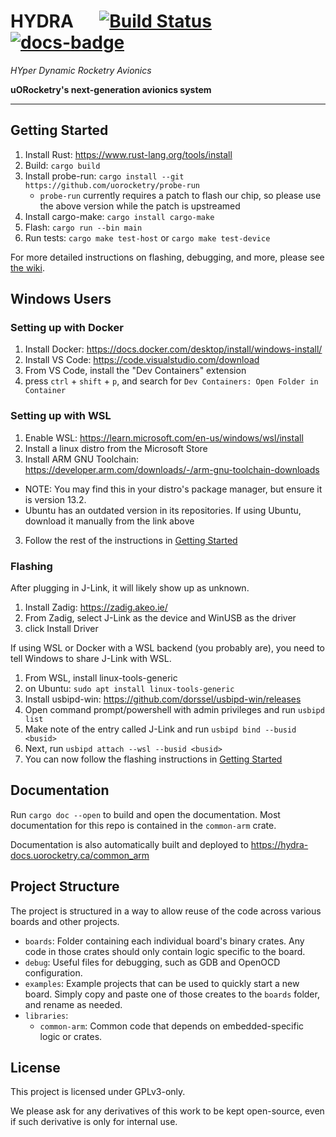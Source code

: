 # HYDRA &emsp; [![Build Status]][actions] [![docs-badge]][docs]
*HYper Dynamic Rocketry Avionics*

[Build Status]: https://github.com/uorocketry/hydra/actions/workflows/build.yml/badge.svg
[actions]: https://github.com/uorocketry/hydra/actions?query=branch%3Amaster
[docs-badge]: https://img.shields.io/github/actions/workflow/status/uorocketry/hydra/docs.yml?label=docs
[docs]: http://hydra-docs.uorocketry.ca/common_arm

**uORocketry's next-generation avionics system**

---

## Getting Started

1. Install Rust: https://www.rust-lang.org/tools/install
2. Build: `cargo build`
3. Install probe-run: `cargo install --git https://github.com/uorocketry/probe-run`
    - `probe-run` currently requires a patch to flash our chip, so please use the above version while the patch is upstreamed
4. Install cargo-make: `cargo install cargo-make`
4. Flash: `cargo run --bin main`
5. Run tests: `cargo make test-host` or `cargo make test-device`

For more detailed instructions on flashing, debugging, and more, please see [the wiki](https://avwiki.uorocketry.ca/en/Avionics/HYDRA/Software).

## Windows Users

### Setting up with Docker
1. Install Docker: https://docs.docker.com/desktop/install/windows-install/
2. Install VS Code: https://code.visualstudio.com/download
3. From VS Code, install the "Dev Containers" extension
4. press `ctrl` + `shift` + `p`, and search for `Dev Containers: Open Folder in Container`

### Setting up with WSL
1. Enable WSL: https://learn.microsoft.com/en-us/windows/wsl/install
2. Install a linux distro from the Microsoft Store
4. Install ARM GNU Toolchain: https://developer.arm.com/downloads/-/arm-gnu-toolchain-downloads
  - NOTE: You may find this in your distro's package manager, but ensure it is version 13.2.
  - Ubuntu has an outdated version in its repositories. If using Ubuntu, download it manually from the link above
3. Follow the rest of the instructions in [Getting Started](#-getting-started)

### Flashing
After plugging in J-Link, it will likely show up as unknown.
1. Install Zadig: https://zadig.akeo.ie/
2. From Zadig, select J-Link as the device and WinUSB as the driver
3. click Install Driver

If using WSL or Docker with a WSL backend (you probably are), you need to tell Windows to share J-Link with WSL.
1. From WSL, install linux-tools-generic
  1. on Ubuntu: `sudo apt install linux-tools-generic`
2. Install usbipd-win: https://github.com/dorssel/usbipd-win/releases
3. Open command prompt/powershell with admin privileges and run `usbipd list`
4. Make note of the entry called J-Link and run `usbipd bind --busid <busid>`
5. Next, run `usbipd attach --wsl --busid <busid>`
6. You can now follow the flashing instructions in [Getting Started](#-getting-started)

## Documentation

Run `cargo doc --open` to build and open the documentation. Most documentation for this repo is contained in the `common-arm` crate.

Documentation is also automatically built and deployed to https://hydra-docs.uorocketry.ca/common_arm

## Project Structure
The project is structured in a way to allow reuse of the code across various boards and other projects.

- `boards`: Folder containing each individual board's binary crates. Any code in those crates should only contain logic specific to the board.
- `debug`: Useful files for debugging, such as GDB and OpenOCD configuration.
- `examples`: Example projects that can be used to quickly start a new board. Simply copy and paste one of those creates to the `boards` folder, and rename as needed.
- `libraries`:
  - `common-arm`: Common code that depends on embedded-specific logic or crates.

## License

This project is licensed under GPLv3-only.

We please ask for any derivatives of this work to be kept open-source, even if such derivative is only for internal use.
